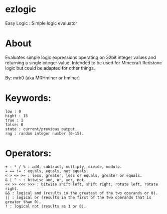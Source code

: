# ezlogic
Easy Logic : Simple logic evaluator

# About

Evaluates simple logic expressions operating on 32bit integer values and returning a single integer value.
Intended to be used for Minecraft Redstone logic but could be adapted for other things.

By: mrh0 (aka MRHminer or hminer)

# Keywords:
```
low : 0
hight : 15
true : 1
false: 0
state : current/previous output.
rng : random integer number (0-15).
```

# Operators:
```
+ - * / % : add, subtract, multiply, divide, modulo.
= == != : equals, equals, not equals.
< > <= >= : less, greater, less or equals, greater or equals.
& | ^ ~ : bitwise and, or, xor, not.
<< >> <<< >>> : bitwise shift left, shift right, rotate left, rotate right.
&& : logical and (results in the greatest of the two operands or 0).
|| : logical or (results in the first of the two operands that is greater than 0).
! : logical not (results as 1 or 0).
```
